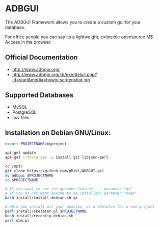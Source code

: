 # ADBGUI

The ADBGUI Framework allows you to create a custom gui for your database. 

For office people you can say its a lightweight, extinsible opensource  M$ Access in the browser.


## Official Documentation
* http://www.adbgui.org/    
* http://www.adbgui.org/lib/exe/detail.php?id=start&media=howto:screenshot.jpg

## Supported Databases
* MySQL
* PostgreSQL
* csv files


## Installation on Debian GNU/Linux:

```bash
export PROJECTNAME=myproject

apt-get update
apt-get --force-yes -y install git libjson-perl

cd /opt/
git clone https://github.com/pRiVi/ADBGUI.git
mv adbgui $PROJECTNAME
cd $PROJECTNAME

# If you want to use the qooxdoo feature   : paramter "qx"
# If you do not want apache to be installed: paramter "noap"
bash install/install.debian.sh qx

# Here you install all your modules, or a skeleton for a new project
perl install/skeleton.pl $PROJECTNAME 
bash install/reconfig.debian.sh
perl dbm.pl
```
